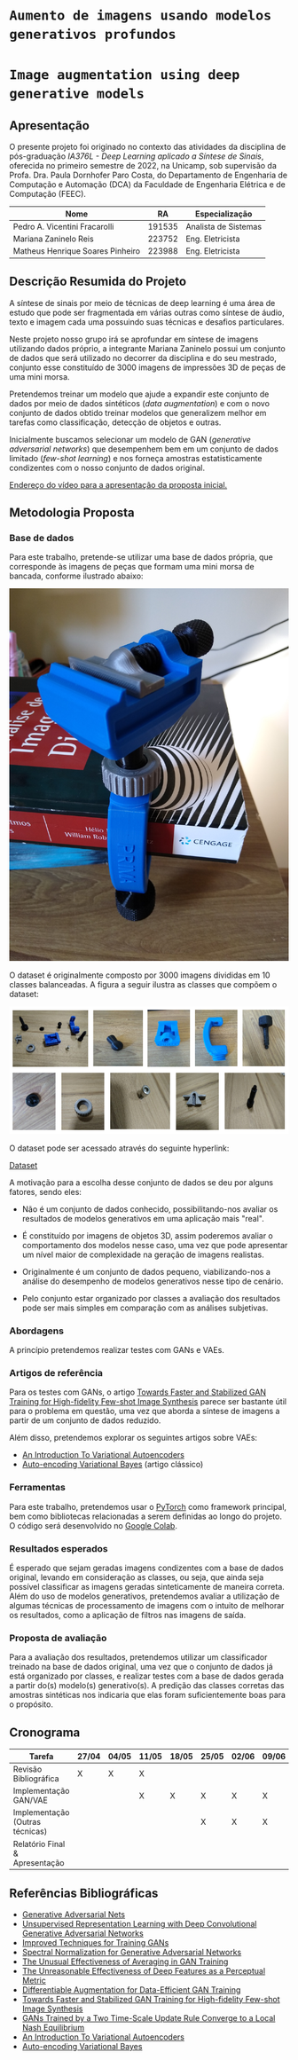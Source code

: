 # `Aumento de imagens usando modelos generativos profundos`
# `Image augmentation using deep generative models`

## Apresentação

O presente projeto foi originado no contexto das atividades da disciplina de pós-graduação *IA376L - Deep Learning aplicado a Síntese de Sinais*, 
oferecida no primeiro semestre de 2022, na Unicamp, sob supervisão da Profa. Dra. Paula Dornhofer Paro Costa, do Departamento de Engenharia de Computação e Automação (DCA) da Faculdade de Engenharia Elétrica e de Computação (FEEC).


|Nome  | RA | Especialização|
|--|--|--|
| Pedro A. Vicentini Fracarolli  | 191535  | Analista de Sistemas|
| Mariana Zaninelo Reis| 223752  | Eng. Eletricista|
| Matheus Henrique Soares Pinheiro  | 223988  | Eng. Eletricista|


## Descrição Resumida do Projeto
A síntese de sinais por meio de técnicas de deep learning é uma área de estudo que pode ser fragmentada em várias outras como síntese de áudio, texto e imagem cada uma possuindo suas técnicas e desafios particulares.  

Neste projeto nosso grupo irá se aprofundar em síntese de imagens utilizando dados próprio, a integrante Mariana Zaninelo possui um conjunto de dados que será utilizado no decorrer da disciplina e do seu mestrado, conjunto esse constituído de 3000 imagens de impressões 3D de peças de uma mini morsa.  

Pretendemos treinar um modelo que ajude a expandir este conjunto de dados por meio de dados sintéticos (*data augmentation*) e com o novo conjunto de dados obtido treinar modelos que generalizem melhor em tarefas como classificação, detecção de objetos e outras.  

Inicialmente buscamos selecionar um modelo de GAN (*generative adversarial networks*) que desempenhem bem em um conjunto de dados limitado (*few-shot learning*) e nos forneça amostras estatisticamente condizentes com o nosso conjunto de dados original.

[Endereço do vídeo para a apresentação da proposta inicial.](https://www.youtube.com/watch?v=Bqvy9ZJnfk0)

## Metodologia Proposta


### Base de dados

Para este trabalho, pretende-se utilizar uma base de dados própria, que corresponde às imagens de peças que formam uma mini morsa de bancada, conforme ilustrado abaixo:

![Objeto de estudo](IMG_20220424_100951614.jpg)


O dataset é originalmente composto por 3000 imagens divididas em 10 classes balanceadas. A figura a seguir ilustra as classes que compõem o dataset:

![Imagens](AllImages.png)

O dataset pode ser acessado através do seguinte hyperlink: 

[Dataset](https://drive.google.com/drive/folders/1efljm3fsSU5jd3i0lw46e7y_rgYrkCuo?usp=sharing)

A motivação para a escolha desse conjunto de dados se deu por alguns fatores, sendo eles:

* Não é um conjunto de dados conhecido, possibilitando-nos avaliar os resultados de modelos generativos em uma aplicação mais "real".

* É constituído por imagens de objetos 3D, assim poderemos avaliar o comportamento dos modelos nesse caso, uma vez que pode apresentar um nível maior de complexidade na geração de imagens realistas.

* Originalmente é um conjunto de dados pequeno, viabilizando-nos a análise do desempenho de modelos generativos nesse tipo de cenário.

* Pelo conjunto estar organizado por classes a avaliação dos resultados pode ser mais simples em comparação com as análises subjetivas.


### Abordagens

A princípio pretendemos realizar testes com GANs e VAEs.

### Artigos de referência

Para os testes com GANs, o artigo [Towards Faster and Stabilized GAN Training for High-fidelity Few-shot Image Synthesis](https://arxiv.org/abs/2101.04775) parece ser bastante útil para o problema em questão, uma vez que aborda a síntese de imagens a partir de um conjunto de dados reduzido.

Além disso, pretendemos explorar os seguintes artigos sobre VAEs:

- [An Introduction To Variational Autoencoders](https://arxiv.org/pdf/1906.02691.pdf)
- [Auto-encoding Variational Bayes](https://arxiv.org/pdf/1312.6114v10.pdf) (artigo clássico)

### Ferramentas

Para este trabalho, pretendemos usar o [PyTorch](https://pytorch.org/) como framework principal, bem como bibliotecas relacionadas a serem definidas ao longo do projeto. O código será desenvolvido no [Google Colab](https://colab.research.google.com/).


### Resultados esperados

É esperado que sejam geradas imagens condizentes com a base de dados original, levando em consideração as classes, ou seja, que ainda seja possível classificar as imagens geradas sinteticamente de maneira correta. Além do uso de modelos generativos, pretendemos avaliar a utilização de algumas técnicas de processamento de imagens com o intuito de melhorar os resultados, como a aplicação de filtros nas imagens de saída.


### Proposta de avaliação

Para a avaliação dos resultados, pretendemos utilizar um classificador treinado na base de dados original, uma vez que o conjunto de dados já está organizado por classes, e realizar testes com a base de dados gerada a partir do(s) modelo(s) generativo(s). A predição das classes corretas das amostras sintéticas nos indicaria que elas foram suficientemente boas para o propósito.

## Cronograma
|Tarefa                         |27/04|04/05|11/05|18/05|25/05|02/06|09/06|16/06|23/06|30/06
|-------------------------------|-----|-----|-----|-----|-----|-----|-----|-----|-----|-----
|Revisão Bibliográfica          |   X |X    |X    |     |     |     |     |     |     |
|Implementação GAN/VAE          |     |     |X    |X    |X    |X    |X    |     |     | 
|Implementação (Outras técnicas)|     |     |     |     |X    |X    |X    |X    |     |
|Relatório Final & Apresentação |     |     |     |     |     |     |     |     |X    |X

## Referências Bibliográficas
* [Generative Adversarial Nets](https://arxiv.org/abs/1406.2661)
* [Unsupervised Representation Learning with Deep Convolutional Generative Adversarial Networks](https://arxiv.org/abs/1511.06434)
* [Improved Techniques for Training GANs](https://arxiv.org/abs/1606.03498)
* [Spectral Normalization for Generative Adversarial Networks](https://arxiv.org/abs/1802.05957)
* [The Unusual Effectiveness of Averaging in GAN Training](https://arxiv.org/abs/1806.04498)
* [The Unreasonable Effectiveness of Deep Features as a Perceptual Metric](https://arxiv.org/abs/1801.03924)
* [Differentiable Augmentation for Data-Efficient GAN Training](https://arxiv.org/abs/2006.10738)
* [Towards Faster and Stabilized GAN Training for High-fidelity Few-shot Image Synthesis](https://arxiv.org/abs/2101.04775)
* [GANs Trained by a Two Time-Scale Update Rule Converge to a Local Nash Equilibrium](https://arxiv.org/abs/1706.08500)
* [An Introduction To Variational Autoencoders](https://arxiv.org/pdf/1906.02691.pdf)
* [Auto-encoding Variational Bayes](https://arxiv.org/pdf/1312.6114v10.pdf)
